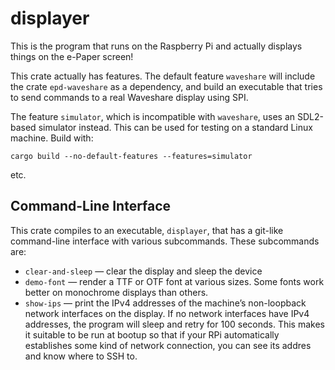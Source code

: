# displayer

This is the program that runs on the Raspberry Pi and actually displays things
on the e-Paper screen!

This crate actually has features. The default feature `waveshare` will include
the crate `epd-waveshare` as a dependency, and build an executable that tries
to send commands to a real Waveshare display using SPI.

The feature `simulator`, which is incompatible with `waveshare`, uses an
SDL2-based simulator instead. This can be used for testing on a standard Linux
machine. Build with:

```
cargo build --no-default-features --features=simulator
```

etc.


## Command-Line Interface

This crate compiles to an executable, `displayer`, that has a git-like
command-line interface with various subcommands. These subcommands are:

- `clear-and-sleep` — clear the display and sleep the device
- `demo-font` — render a TTF or OTF font at various sizes. Some fonts work better
  on monochrome displays than others.
- `show-ips` — print the IPv4 addresses of the machine’s non-loopback network
  interfaces on the display. If no network interfaces have IPv4 addresses, the
  program will sleep and retry for 100 seconds. This makes it suitable to be
  run at bootup so that if your RPi automatically establishes some kind of
  network connection, you can see its addres and know where to SSH to.
